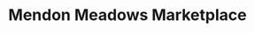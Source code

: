 ---
title: "Mendon Meadows Marketplace"
url: /mendon/mendon-meadows-marketplace/
shop: Supermarkt
---